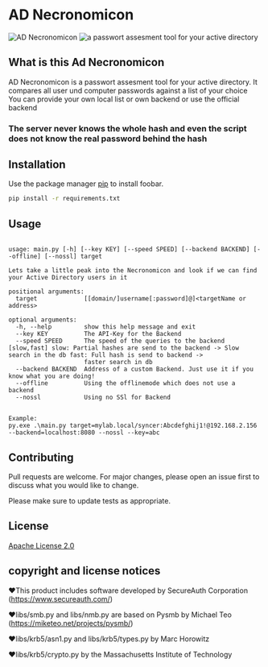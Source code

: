 # AD Necronomicon
![AD Necronomicon](https://i.imgur.com/WvK1vPa.png)
![a passwort assesment tool for your active directory](https://i.imgur.com/M0dzy5n.pngg)



## What is this Ad Necronomicon
AD Necronomicon is a passwort assesment tool for your active directory. 
It compares all user und computer passwords against a list of your choice
You can provide your own local list or own backend or use the official backend

### The server never knows the whole hash and even the script does not know the real password behind the hash

## Installation

Use the package manager [pip](https://pip.pypa.io/en/stable/) to install foobar.

```bash
pip install -r requirements.txt
```

## Usage

```

usage: main.py [-h] [--key KEY] [--speed SPEED] [--backend BACKEND] [--offline] [--nossl] target

Lets take a little peak into the Necronomicon and look if we can find your Active Directory users in it

positional arguments:
  target             [[domain/]username[:password]@]<targetName or address>

optional arguments:
  -h, --help         show this help message and exit
  --key KEY          The API-Key for the Backend
  --speed SPEED      The speed of the queries to the backend [slow,fast] slow: Partial hashes are send to the backend -> Slow search in the db fast: Full hash is send to backend ->       
                     faster search in db
  --backend BACKEND  Address of a custom Backend. Just use it if you know what you are doing!
  --offline          Using the offlinemode which does not use a backend
  --nossl            Using no SSl for Backend


Example:
py.exe .\main.py target=mylab.local/syncer:Abcdefghij1!@192.168.2.156  --backend=localhost:8080 --nossl --key=abc
```

## Contributing
Pull requests are welcome. For major changes, please open an issue first to discuss what you would like to change.

Please make sure to update tests as appropriate.

## License
[Apache License 2.0](https://choosealicense.com/licenses/apache-2.0/)


## copyright and license notices 
❤This product includes software developed by SecureAuth Corporation (https://www.secureauth.com/)  

❤libs/smb.py and libs/nmb.py are based on Pysmb by Michael Teo (https://miketeo.net/projects/pysmb/)

❤libs/krb5/asn1.py and libs/krb5/types.py by Marc Horowitz

❤libs/krb5/crypto.py by the Massachusetts Institute of Technology
